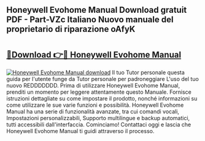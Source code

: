 ## Honeywell Evohome Manual Download gratuit PDF - Part-VZc Italiano Nuovo manuale del proprietario di riparazione oAfyK

# <h2><a href="http://dfcyfok.blite.top/?on=Honeywell+Evohome+Manual">🔗Download 👉🔴 Honeywell Evohome Manual</a></h2>

[![Honeywell Evohome Manual download](https://i.imgur.com/lujVjoI.png)](http://dfcyfok.blite.top/?on=Honeywell+Evohome+Manual)
Il tuo Tutor personale questa guida per l'utente funge da Tutor personale per padroneggiare L'uso del tuo nuovo REDDDDDDD. Prima di utilizzare Honeywell Evohome Manual, prenditi un momento per leggere attentamente questo Manuale. Fornisce istruzioni dettagliate su come impostare il prodotto, nonché informazioni su come utilizzare le sue varie funzioni e possibilità. Honeywell Evohome Manual ha una serie di funzionalità avanzate, tra cui comandi vocali, Impostazioni personalizzabili, Supporto multilingue e backup automatici, tutti accessibili dall'interfaccia. Cominciamo! Contattaci oggi e lascia che Honeywell Evohome Manual ti guidi attraverso il processo.
